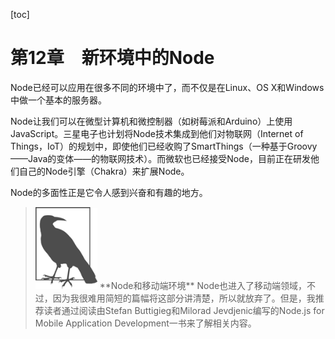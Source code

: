 [toc]

# 第12章　新环境中的Node

Node已经可以应用在很多不同的环境中了，而不仅是在Linux、OS X和Windows中做一个基本的服务器。

Node让我们可以在微型计算机和微控制器（如树莓派和Arduino）上使用JavaScript。三星电子也计划将Node技术集成到他们对物联网（Internet of Things，IoT）的规划中，即使他们已经收购了SmartThings（一种基于Groovy——Java的变体——的物联网技术）。而微软也已经接受Node，目前正在研发他们自己的Node引擎（Chakra）来扩展Node。

Node的多面性正是它令人感到兴奋和有趣的地方。

> <img class="my_markdown" src="./images/114.png" style="width:99px;  height: 131px; " width="10%"/>
> **Node和移动端环境**
> Node也进入了移动端领域，不过，因为我很难用简短的篇幅将这部分讲清楚，所以就放弃了。但是，我推荐读者通过阅读由Stefan Buttigieg和Milorad Jevdjenic编写的Node.js for Mobile Application Development一书来了解相关内容。


